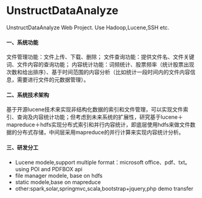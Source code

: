 # UnstructDataAnalyze
UnstructDataAnalyze Web Project.  Use Hadoop,Lucene,SSH etc.


<h4>一、系统功能</h4>
文件管理功能：文件上传、下载、删除；
文件查询功能：提供文件名、文件关键词、文件内容的查询功能；
内容统计功能：词频统计、股票频率（统计股票出现次数和给出排序）、基于时间范围的内容分析（比如统计一段时间内的文件内容信息，需要进行文件的元数据管理）。


<h4>二、系统技术架构</h4>
基于开源lucene技术来实现非结构化数据的索引和文件管理，可以实现文件索引、查询及内容统计功能；但考虑到未来系统的扩展性，研究基于lucene＋mapreduce＋hdfs实现分布式索引和并行内容统计，即底层使用hdfs来做文件数据的分布式存储，中间层采用mapreduce的并行计算来实现内容统计分析。



<h4>三、研发分工</h4>
<ul>
<li>Lucene modele,support multiple format：microsoft office、pdf、txt。using POI and PDFBOX api </li>
<li>file manager modele, base on hdfs</li>
<li>static modele,base on mapreduce</li>
<li>other:spark,solar,springmvc,scala,bootstrap+jquery,php demo transfer</li>
</ul>